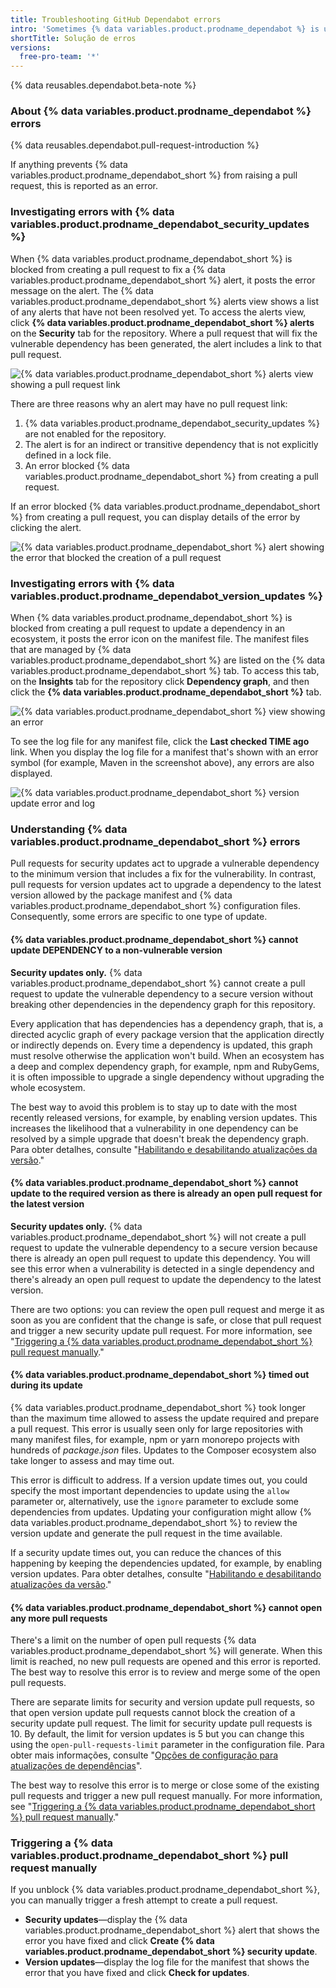 ```yaml
---
title: Troubleshooting GitHub Dependabot errors
intro: 'Sometimes {% data variables.product.prodname_dependabot %} is unable to raise a pull request to update your dependencies. You can review the error and unblock {% data variables.product.prodname_dependabot_short %}.'
shortTitle: Solução de erros
versions:
  free-pro-team: '*'
---
```


{% data reusables.dependabot.beta-note %}

### About {% data variables.product.prodname_dependabot %} errors

{% data reusables.dependabot.pull-request-introduction %}

If anything prevents {% data variables.product.prodname_dependabot_short %} from raising a pull request, this is reported as an error.

### Investigating errors with {% data variables.product.prodname_dependabot_security_updates %}

When {% data variables.product.prodname_dependabot_short %} is blocked from creating a pull request to fix a {% data variables.product.prodname_dependabot_short %} alert, it posts the error message on the alert. The {% data variables.product.prodname_dependabot_short %} alerts view shows a list of any alerts that have not been resolved yet. To access the alerts view, click **{% data variables.product.prodname_dependabot_short %} alerts** on the **Security** tab for the repository. Where a pull request that will fix the vulnerable dependency has been generated, the alert includes a link to that pull request.

![{% data variables.product.prodname_dependabot_short %} alerts view showing a pull request link](/assets/images/help/dependabot/dependabot-alert-pr-link.png)

There are three reasons why an alert may have no pull request link:

1. {% data variables.product.prodname_dependabot_security_updates %} are not enabled for the repository.
1. The alert is for an indirect or transitive dependency that is not explicitly defined in a lock file.
1. An error blocked {% data variables.product.prodname_dependabot_short %} from creating a pull request.

If an error blocked {% data variables.product.prodname_dependabot_short %} from creating a pull request, you can display details of the error by clicking the alert.

![{% data variables.product.prodname_dependabot_short %} alert showing the error that blocked the creation of a pull request](/assets/images/help/dependabot/dependabot-security-update-error.png)

### Investigating errors with {% data variables.product.prodname_dependabot_version_updates %}

When {% data variables.product.prodname_dependabot_short %} is blocked from creating a pull request to update a dependency in an ecosystem, it posts the error icon on the manifest file. The manifest files that are managed by {% data variables.product.prodname_dependabot_short %} are listed on the {% data variables.product.prodname_dependabot_short %} tab. To access this tab, on the **Insights** tab for the repository click **Dependency graph**, and then click the **{% data variables.product.prodname_dependabot_short %}** tab.

![{% data variables.product.prodname_dependabot_short %} view showing an error](/assets/images/help/dependabot/dependabot-tab-view-error-beta.png)

To see the log file for any manifest file, click the **Last checked TIME ago** link. When you display the log file for a manifest that's shown with an error symbol (for example, Maven in the screenshot above), any errors are also displayed.

![{% data variables.product.prodname_dependabot_short %} version update error and log ](/assets/images/help/dependabot/dependabot-version-update-error-beta.png)

### Understanding {% data variables.product.prodname_dependabot_short %} errors

Pull requests for security updates act to upgrade a vulnerable dependency to the minimum version that includes a fix for the vulnerability. In contrast, pull requests for version updates act to upgrade a dependency to the latest version allowed by the package manifest and {% data variables.product.prodname_dependabot_short %} configuration files. Consequently, some errors are specific to one type of update.

#### {% data variables.product.prodname_dependabot_short %} cannot update DEPENDENCY to a non-vulnerable version

**Security updates only.** {% data variables.product.prodname_dependabot_short %} cannot create a pull request to update the vulnerable dependency to a secure version without breaking other dependencies in the dependency graph for this repository.

Every application that has dependencies has a dependency graph, that is, a directed acyclic graph of every package version that the application directly or indirectly depends on. Every time a dependency is updated, this graph must resolve otherwise the application won't build. When an ecosystem has a deep and complex dependency graph, for example, npm and RubyGems, it is often impossible to upgrade a single dependency without upgrading the whole ecosystem.

The best way to avoid this problem is to stay up to date with the most recently released versions, for example, by enabling version updates. This increases the likelihood that a vulnerability in one dependency can be resolved by a simple upgrade that doesn't break the dependency graph. Para obter detalhes, consulte "[Habilitando e desabilitando atualizações da versão](/github/administering-a-repository/enabling-and-disabling-version-updates)."

#### {% data variables.product.prodname_dependabot_short %} cannot update to the required version as there is already an open pull request for the latest version

**Security updates only.** {% data variables.product.prodname_dependabot_short %} will not create a pull request to update the vulnerable dependency to a secure version because there is already an open pull request to update this dependency. You will see this error when a vulnerability is detected in a single dependency and there's already an open pull request to update the dependency to the latest version.

There are two options: you can review the open pull request and merge it as soon as you are confident that the change is safe, or close that pull request and trigger a new security update pull request. For more information, see "[Triggering a {% data variables.product.prodname_dependabot_short %} pull request manually](#triggering-a-dependabot-pull-request-manually)."

#### {% data variables.product.prodname_dependabot_short %} timed out during its update

{% data variables.product.prodname_dependabot_short %} took longer than the maximum time allowed to assess the update required and prepare a pull request. This error is usually seen only for large repositories with many manifest files, for example, npm or yarn monorepo projects with hundreds of *package.json* files. Updates to the Composer ecosystem also take longer to assess and may time out.

This error is difficult to address. If a version update times out, you could specify the most important dependencies to update using the `allow` parameter or, alternatively, use the `ignore` parameter to exclude some dependencies from updates. Updating your configuration might allow {% data variables.product.prodname_dependabot_short %} to review the version update and generate the pull request in the time available.

If a security update times out, you can reduce the chances of this happening by keeping the dependencies updated, for example, by enabling version updates. Para obter detalhes, consulte "[Habilitando e desabilitando atualizações da versão](/github/administering-a-repository/enabling-and-disabling-version-updates)."

#### {% data variables.product.prodname_dependabot_short %} cannot open any more pull requests

There's a limit on the number of open pull requests {% data variables.product.prodname_dependabot_short %} will generate. When this limit is reached, no new pull requests are opened and this error is reported. The best way to resolve this error is to review and merge some of the open pull requests.

There are separate limits for security and version update pull requests, so that open version update pull requests cannot block the creation of a security update pull request. The limit for security update pull requests is 10. By default, the limit for version updates is 5 but you can change this using the `open-pull-requests-limit` parameter in the configuration file. Para obter mais informações, consulte "[Opções de configuração para atualizações de dependências](/github/administering-a-repository/configuration-options-for-dependency-updates#open-pull-requests-limit)".

The best way to resolve this error is to merge or close some of the existing pull requests and trigger a new pull request manually. For more information, see "[Triggering a {% data variables.product.prodname_dependabot_short %} pull request manually](#triggering-a-dependabot-pull-request-manually)."

### Triggering a {% data variables.product.prodname_dependabot_short %} pull request manually

If you unblock {% data variables.product.prodname_dependabot_short %}, you can manually trigger a fresh attempt to create a pull request.

- **Security updates**—display the {% data variables.product.prodname_dependabot_short %} alert that shows the error you have fixed and click **Create {% data variables.product.prodname_dependabot_short %} security update**.
- **Version updates**—display the log file for the manifest that shows the error that you have fixed and click **Check for updates**.
